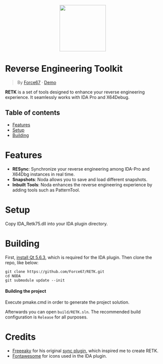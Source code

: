 
<p align="center"><img src="https://i.imgur.com/pwlmRZx.png" width="150" height="150"></p>

# **R**everse **E**ngineering **T**ool**k**it
> By [Force67](https://github.com/Force67) &middot; [Demo](https://i.imgur.com/pwlmRZx.png)
> 
**RETK** is a set of tools designed to enhance your reverse engineering experience. It seamlessly works with IDA Pro and X64Debug.

## Table of contents
- [Features](#features)
- [Setup](#setup)
- [Building](#building)

# Features

- **RESync**: Synchronize your reverse engineering among IDA-Pro and X64Dbg instances in real time.
- **Snapshots**: Noda allows you to save and load different snapshots.
- **Inbuilt Tools**: Noda enhances the reverse engineering experience by adding tools such as PatternTool.

# Setup
Copy IDA_Retk75.dll into your IDA plugin directory.

# Building
First, [install Qt 5.6.3](https://download.qt.io/new_archive/qt/5.6/5.6.3/), which is required for the IDA plugin. Then clone the repo, like below:
```
git clone https://github.com/Force67/RETK.git
cd NODA
git submodule update --init
```
#### Building the project
Execute pmake.cmd in order to generate the project solution. 

Afterwards you can open `build/RETK.sln`. The recommended build configuration is `Release` for all purposes.

# Credits
* [Freeeaky](https://github.com/Freeeaky) for his original [sync plugin](https://github.com/Nomad-Group/IDASync), which inspired me to create RETK.
* [Fontawesome](https://fontawesome.com) for icons used in the IDA plugin.